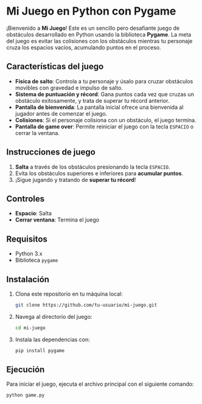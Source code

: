# Mi Juego en Python con Pygame

¡Bienvenido a **Mi Juego**! Este es un sencillo pero desafiante juego de obstáculos desarrollado en Python usando la biblioteca **Pygame**. La meta del juego es evitar las colisiones con los obstáculos mientras tu personaje cruza los espacios vacíos, acumulando puntos en el proceso.

## Características del juego
- **Física de salto**: Controla a tu personaje y úsalo para cruzar obstáculos movibles con gravedad e impulso de salto.
- **Sistema de puntuación y récord**: Gana puntos cada vez que cruzas un obstáculo exitosamente, y trata de superar tu récord anterior.
- **Pantalla de bienvenida**: La pantalla inicial ofrece una bienvenida al jugador antes de comenzar el juego.
- **Colisiones**: Si el personaje colisiona con un obstáculo, el juego termina.
- **Pantalla de game over**: Permite reiniciar el juego con la tecla `ESPACIO` o cerrar la ventana.

## Instrucciones de juego
1. **Salta** a través de los obstáculos presionando la tecla `ESPACIO`.
2. Evita los obstáculos superiores e inferiores para **acumular puntos**.
3. ¡Sigue jugando y tratando de **superar tu récord**!

## Controles
- **Espacio**: Salta
- **Cerrar ventana**: Termina el juego

## Requisitos
- Python 3.x
- Biblioteca `pygame`

## Instalación
1. Clona este repositorio en tu máquina local:
    ```bash
    git clone https://github.com/tu-usuario/mi-juego.git
    ```
2. Navega al directorio del juego:
    ```bash
    cd mi-juego
    ```
3. Instala las dependencias con:
    ```bash
    pip install pygame
    ```

## Ejecución
Para iniciar el juego, ejecuta el archivo principal con el siguiente comando:
```bash
python game.py
